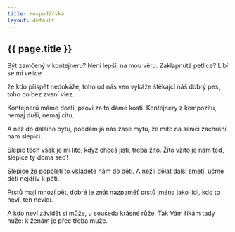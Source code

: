 ```yaml
---
title: Hospodářská
layout: default
---
```


{{ page.title }}
------------------------------------------------------------
Být zamčený v kontejneru?
Není lepší, na mou věru.
Zaklapnutá petlice?
Líbí se mi velice

že kdo přispět nedokáže,
toho od nás ven vykáže
štěkajcí náš dobrý pes,
toho co bez zvaní vlez.

Kontejnerů máme dosti,
psovi za to dáme kosti.
Kontejnery z kompozitu,
nemaj duši, nemaj citu.

A než do dalšího bytu,
poddám já nás zase mýtu,
že míto na silnici
zachrání nám slepici.

Slepic těch však je mi líto,
když chceš jísti, třeba žito.
Žito vžito je nám teď,
slepice ty doma seď!

Slepice že popoletí
to vkládete nám do dětí.
A nežli dělat další smetí,
učme děti nejdřív k pěti.

Prstů mají mnozí pět,
dobré je znát nazpaměť
prstů jména jako lidí,
kdo to neví, ten nevidí.

A kdo neví závidět si může,
u souseda krásné růže.
Tak Vám říkám tady nuže:
k ženám je přec třeba muže.
